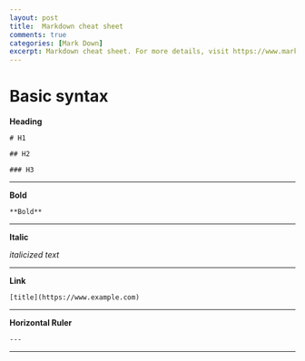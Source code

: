 ```yaml
---
layout: post
title:  Markdown cheat sheet
comments: true
categories: [Mark Down]
excerpt: Markdown cheat sheet. For more details, visit https://www.markdownguide.org/cheat-sheet/
---
```


# Basic syntax

**Heading**

`# H1`

`## H2`

`### H3`

---

**Bold**

`**Bold**`

---

**Italic**

*italicized text*

---

**Link**

`[title](https://www.example.com)`

---

**Horizontal Ruler**

`---`

---